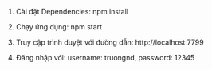 1. Cài đặt Dependencies: npm install

2. Chạy ứng dụng: npm start

3. Truy cập trình duyệt với đường dẫn: http://localhost:7799

4. Đăng nhập với: username: truongnd, password: 12345